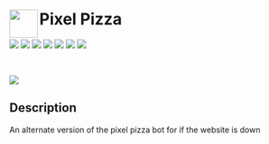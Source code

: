 <div align="left">
  <img align="left" width="50px" src="https://user-images.githubusercontent.com/60853956/97776540-4c446980-1b69-11eb-9fdc-98b4ab65be6b.png">
  <h1 align="left">Pixel Pizza</h1>
</div>

![](https://img.shields.io/github/issues/jaronetje/PixelPizza?color=green&style=plastic) ![](https://img.shields.io/github/issues-closed/jaronetje/PixelPizza?color=red&style=plastic) ![](https://img.shields.io/github/languages/top/jaronetje/PixelPizza?color=yellow&style=plastic) ![](https://img.shields.io/github/package-json/v/jaronetje/PixelPizza/PixelPizzaAlternate?label=version&style=plastic) ![](https://img.shields.io/github/contributors/jaronetje/PixelPizza?style=plastic) ![](https://img.shields.io/github/last-commit/jaronetje/PixelPizza/PixelPizzaAlternate?style=plastic) ![](https://img.shields.io/github/package-json/keywords/jaronetje/PixelPizza?style=plastic)

<br />

![](https://img.shields.io/discord/709698572035162143?label=Discord%20Chat)

Description
------------------------------
An alternate version of the pixel pizza bot for if the website is down
